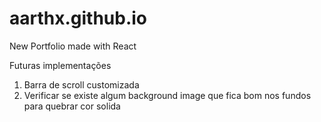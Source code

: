 # aarthx.github.io
New Portfolio made with React

Futuras implementações
<ol>
  <li>Barra de scroll customizada</li>
  <li>Verificar se existe algum background image que fica bom nos fundos para quebrar cor solida</li>
</ol>
